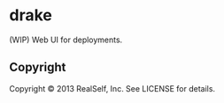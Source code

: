 drake
=====

(WIP) Web UI for deployments.


Copyright
---------

Copyright © 2013 RealSelf, Inc. See LICENSE for details.
